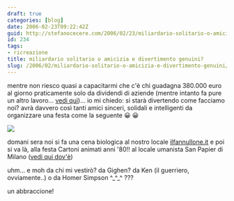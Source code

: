 ```yaml
---
draft: true
categories: [blog]
date: 2006-02-23T09:22:42Z
guid: http://stefanocecere.com/2006/02/23/miliardario-solitario-o-amicizia-e-divertimento-genuini/
id: 234
tags:
- ricreazione
title: miliardario solitario o amicizia e divertimento genuini?
slug: /2006/02/miliardario-solitario-o-amicizia-e-divertimento-genuini/
---
```


mentre non riesco quasi a capacitarmi che c'è chi guadagna 380.000 euro al giorno praticamente solo da dividendi di aziende (mentre intanto fa pure un altro lavoro… <a href="http://http://www.repubblica.it/2006/b/sezioni/politica/berincassa/berincassa/berincassa.html" target="_blank">vedi qui</a>)… io mi chiedo: si starà divertendo come facciamo noi? avrà davvero così tanti amici sinceri, solidali e intelligenti da organizzare una festa come la seguente 😀 😀

![](/wp-content/invito_festa_cartoni_anni_80.jpg)

domani sera noi si fa una cena biologica al nostro locale [ilfannullone.it](http://www.ilfannullone.it/centro) e poi si va là, alla festa Cartoni animati anni '80!! al locale umanista San Papier di Milano ([vedi qui dov'è](http://www.umanisti.it/centri/scheda_centro/sans_papier/))

uhm… e moh da chi mi vestirò? da Gighen? da Ken (il guerriero, ovviamente..) o da Homer Simpson ^\_^\_^ ???

un abbraccione!
